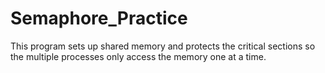 # Semaphore_Practice
This program sets up shared memory and protects the critical sections so the multiple processes only access the memory one at a time.
